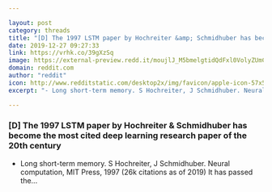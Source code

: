 ```yaml
---

layout: post
category: threads
title: "[D] The 1997 LSTM paper by Hochreiter &amp; Schmidhuber has become the most cited deep learning research paper of the 20th century"
date: 2019-12-27 09:27:33
link: https://vrhk.co/39gXzSq
image: https://external-preview.redd.it/moujlJ_M5bmelgtidQdFxl0VolyZUmC0IdLq7RZWpHA.jpg?width=754&height=394.764397906&auto=webp&s=750672d741cb780cfe614276d32f290fcdabcb39
domain: reddit.com
author: "reddit"
icon: http://www.redditstatic.com/desktop2x/img/favicon/apple-icon-57x57.png
excerpt: "- Long short-term memory. S Hochreiter, J Schmidhuber. Neural computation, MIT Press, 1997 (26k citations as of 2019) It has passed the..."

---
```


### [D] The 1997 LSTM paper by Hochreiter &amp; Schmidhuber has become the most cited deep learning research paper of the 20th century

- Long short-term memory. S Hochreiter, J Schmidhuber. Neural computation, MIT Press, 1997 (26k citations as of 2019) It has passed the...